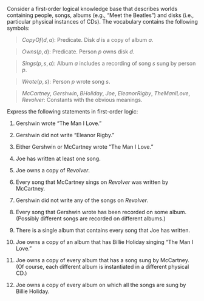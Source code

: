 

Consider a first-order logical knowledge base that describes worlds
containing people, songs, albums (e.g., “Meet the Beatles”) and disks
(i.e., particular physical instances of CDs). The vocabulary contains
the following symbols:<br>

> ${CopyOf}(d,a)$: Predicate. Disk $d$ is a copy of album $a$.

> ${Owns}(p,d)$: Predicate. Person $p$ owns disk $d$.

> ${Sings}(p,s,a)$: Album $a$ includes a recording of song $s$ sung by person $p$.

> ${Wrote}(p,s)$: Person $p$ wrote song $s$.

> ${McCartney}$, ${Gershwin}$, ${BHoliday}$, ${Joe}$, ${EleanorRigby}$, ${TheManILove}$, ${Revolver}$: Constants with the obvious meanings.

Express the following statements in first-order logic:<br>

1.  Gershwin wrote “The Man I Love.”<br>

2.  Gershwin did not write “Eleanor Rigby.”<br>

3.  Either Gershwin or McCartney wrote “The Man I Love.”<br>

4.  Joe has written at least one song.<br>

5.  Joe owns a copy of *Revolver*.<br>

6.  Every song that McCartney sings on *Revolver* was
    written by McCartney.<br>

7.  Gershwin did not write any of the songs on *Revolver*.<br>

8.  Every song that Gershwin wrote has been recorded on some album.
    (Possibly different songs are recorded on different albums.)<br>

9.  There is a single album that contains every song that Joe
    has written.<br>

10. Joe owns a copy of an album that has Billie Holiday singing “The Man
    I Love.”<br>

11. Joe owns a copy of every album that has a song sung by McCartney.
    (Of course, each different album is instantiated in a different
    physical CD.)<br>

12. Joe owns a copy of every album on which all the songs are sung by
    Billie Holiday.<br>
